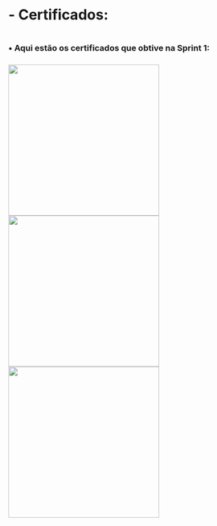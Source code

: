 <h1>- Certificados:<h1>
<h3>• Aqui estão os certificados que obtive na Sprint 1:<h3>
<img src="https://github.com/gabrielgalva/Data-Analytics/assets/136500240/a4b223dc-db86-4f32-bb45-c38ac55c94f9" width="300px">
<img src="https://github.com/gabrielgalva/Data-Analytics/assets/136500240/e53d06ab-31e3-4605-bb36-19b0140fe005"width="300px">
<img src="https://github.com/gabrielgalva/Data-Analytics/assets/136500240/65827581-dbf2-42e1-98f6-fbcb2dc70d2e"width="300px">

